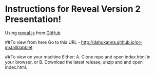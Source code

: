 # Instructions for Reveal Version 2 Presentation!
Using [reveal.js](http://lab.hakim.se/reveal-js) from [GitHub](https://github.com/hakimel/reveal.js/)
 
##To view from here
Go to this URL - http://dahukanna.github.io/pr-installDabblet

##To view on your machine
Either:
A. Clone repo and open index.html in your browser, 
or 
B. Download the latest release, unzip and and open index.html.
